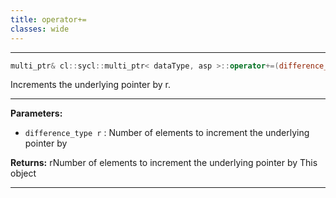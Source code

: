 ```yaml
---
title: operator+=
classes: wide
---
```



---

```cpp
multi_ptr& cl::sycl::multi_ptr< dataType, asp >::operator+=(difference_type r)
```


Increments the underlying pointer by r. 


---
**Parameters:**

 - `difference_type r`
: Number of elements to increment the underlying pointer by 

**Returns:** rNumber of elements to increment the underlying pointer by This object 

---
